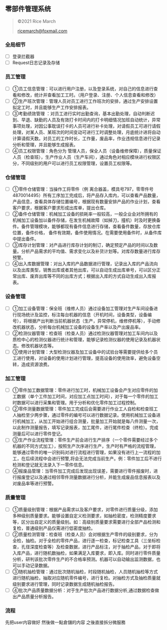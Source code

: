 ## 零部件管理系统

> ©2021 Rice March
>
> ricemarch@foxmail.com

### 全局细节

- [ ] 登录拦截器
- [ ] Request日志记录及存储

### 员工管理

- [ ] ①员工信息管理：可以进行用户注册，以及登录系统，对自己的信息进行查看和修改，统计并查看加工工时。（用户登录、注册、个人信息查看和修改）
- [ ] ②生产班次管理：管理人员对员工进行工作班次的安排，通过生产安排设置拟定工时，并且能够生产工作安排报表。
- [ ] ③考勤绩效管理
  ：对员工进行实时出勤查询，基本出勤处理，自动判断迟到、早退、缺勤的人员及有效打卡时间内的打卡明细情况加班自动统计，异常事项处理，对因公事耽误打卡的人员可进行补卡处理，对请假员工可进行请假处理，对某人员、某班次的时间变动可进行工时调整处理，月底统计进将自动计算请假天数。对员工的工作时长，工作量，废品率，作业违规信息进行记录分析和管理，并且能够生成报表。
- [ ] ④员工权限管理：角色分为 管理人员，保全人员（设备维修保障），质量保证人员（检查班），生产作业人员（生产车间），通过角色对相应模块进行权限区分，不同级别的用户可以进行员工权限管理，设置员工权限等。

### 仓储管理

- [ ] ①零件仓储管理：当操作工将零件（例
  离合器盖，模具号797，零零件号4870014495）所有工序加工完成后，将产品存入库内，可以查看产品数量，产品信息，查看具体存储位置编号，根据现有数量安排产品的作业计划，查看客户要求，根据客户要求形成出库单，提出仓库。
- [ ] ②备件仓储管理：机械加工设备的损耗率一般较高，一般企业会对所拥有的机械加工设备加以备件存储，在发生机械故障（如掉刀，撞机）时及时更换备件。备件管理模块，能够都现有备件信息进行存储，查看备件数量，存放仓库位置，备件价格，
  备件有效期，备件使用情况。在需要使用备件时，从备件库中提出备件。
- [ ] ③库存计划管理：对产品进行库存计划的制订，确定预定产品的时间以及数量。分析产品需求的平均值、需求变化以及补货计划等。对库存数量进行库存预警。
- [ ] ④出入库数据管理：对出入库的产品数据进行管理，记录出入库的产品流向以及出库类型，销售出库或者其他出库，可以自动生成出库单号，可以区分正常出库、废弃出库等不同的出库方式；根据出入库的方式自动生成出入库报表。

### 设备管理

- [ ] 
  ①加工设备管理：保全班（维修人员）通过设备加工管理对生产车间设备进行现场统计及监控，标注每台机器的信息（开机时间，设备类型，设备编号），将根据产出判断当前机器状态（生产，异常停机，维修停机等），手动修改机器状态，分析每台机械加工设备的设备生产率以及产出废品率。
- [ ] ②检测仪器管理：检查班（检查人员）通过检测仪器管理对加工车间内以及质检中心的检测仪器进行统计和管理，能够记录检测仪器的使用记录及机器状态。修改机器状态等。
- [ ] ③使用计划管理：大型检测仪器及加工设备中的试验台等需要提供给多个员工进行使用，对设备的使用计划进行管理，提高设备的使用效率，避免设备空转，造成资源浪费。

### 加工管理

- [ ] ①零件加工数据管理：零件进行加工时，机械加工设备会产生对应零件的加工数据（单个工件加工时间，对应加工点加工时间），对于每一个零件的加工时数据可以进行采集和管理。用于分析和优化零件加工过程控制。
- [ ] 
  ②零件测量数据管理：零件加工完成后会需要进行作业工人自检和检查班工人抽检至少两步骤，通过零件的编号可以进行数据记录。使用机械加工设备进行机械加工，从加工开始进行组合测量，批量加工开始就是每八件测量一次，以此制作测量报告，填写记录报表，加工尾件，进行尾件检查（终检）。完成测量后可以进行零件登记。
- [ ] 
  ③生产作业流程管理：零件生产前会进行生产排序（一个零件需要经过多个机器的不同方式加工），按照生产次序进行生产，生产时有严格的流程管理，能够通过零件的唯一识别码对进行流程进行管理，如果没有进行上一流程的加工，在后续流程中会进行预警,将会无法完成当前生产。例：零件加工后不进行检测和登记就无法录入下一零件信息。
- [ ] ④报废品管理：当零件加工完成后发现出现误差，需要进行零件报废时，进行报废登记以及通过相邻零件测量数据进行分析，并能生成废品信息报表以及对废品率等进行预警。

### 质量管理

- [ ] 
  ①质量级别管理：根据产品需求以及客户要求，对零件进行质量分级，添加多种级别质量要求。能够设置自定义检测要求，如抽检密度，检测精度要求等，区分出自定义的质量级别。如：高级别质量要求需要进行全部产品检测和复检，普通级别产品仅需进行低密度抽检。
- [ ] 
  ②质量检测管理：检查班（检查人员）会对根据生产零件的级别要求，分为全检，抽检。对于全检的零件产品，进行逐一检查，标记检查工具（三坐标检查，孔径深度检查等）及检查数据，进行产品标注，对于抽检产品，对于即将入库产品，进行随机数抽检，如果满足入库要求，即入库。同时进行零件质量分析，研判该批次零件生产的不合格率预测。机器可以自动输出监测数据，也可以手动记录数据。
- [ ] ③随机抽检管理：通过批次随机抽检，时段随机抽检，人员随机抽检等方式进行随机抽检，抽取对应随机零件编号，进行复检。对抽检方式及抽检质量就级别要求进行管理，同时记录数据生成随机抽检报告。
- [ ] ④批次产品质量数据分析：对于生产批次产品进行数据分析,通过数据检查做出产品质量分析报告。

### 流程

先把user内容做好 然後做一點倉儲的内容 之後直接拆分微服務